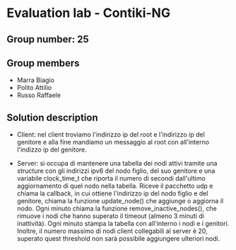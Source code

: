 # Evaluation lab - Contiki-NG

## Group number: 25

## Group members

- Marra Biagio 
- Polito Attilio
- Russo Raffaele

## Solution description
- Client: nel client troviamo l'indirizzo ip del root e l'indirizzo ip del genitore e alla fine mandiamo un messaggio al root con all'interno l'indizzo ip del genitore. 

- Server: si occupa di mantenere una tabella dei nodi attivi tramite una structure con gli indirizzi ipv6 del nodo figlio, del suo genitore e una variabile clock_time_t che riporta il numero di secondi dall'ultimo aggiornamento di quel nodo nella tabella. Riceve il pacchetto udp e chiama la callback, in cui ottiene l'indirizzo ip del nodo figlio e del genitore, chiama la funzione update_node() che aggiunge o aggiorna il nodo. Ogni minuto chiama la funzione remove_inactive_nodes(), che rimuove i nodi che hanno superato il timeout (almeno 3 minuti di inattività). Ogni minuto stampa la tabella con all'interno i nodi e i genitori. Inoltre, il numero massimo di nodi client collegabili al server è 20, superato quest threshold non sarà possibile aggiungere ulteriori nodi.
